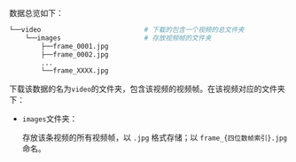 数据总览如下：

```python
└──video                          # 下载的包含一个视频的总文件夹
    └──images                     # 存放视频帧的文件夹
        ├──frame_0001.jpg
        ├──frame_0002.jpg
        ...
        └──frame_XXXX.jpg
```

下载该数据的名为`video`的文件夹，包含该视频的视频帧。在该视频对应的文件夹下：

- `images`文件夹：

  存放该条视频的所有视频帧，以 `.jpg` 格式存储；以 `frame_{四位数帧索引}.jpg` 命名。

  
